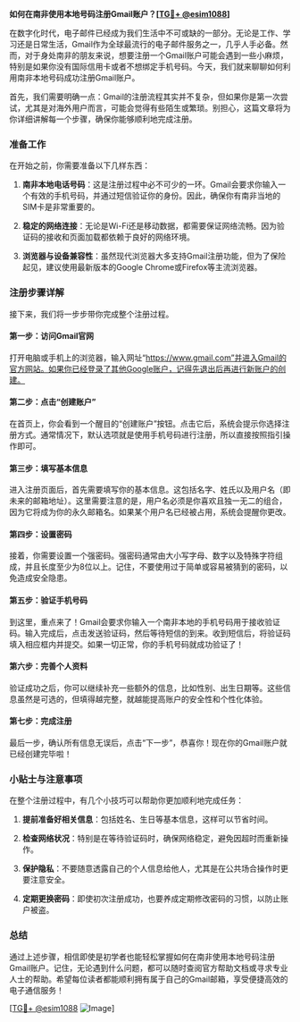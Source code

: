 **如何在南非使用本地号码注册Gmail账户？[[TG💪+ @esim1088](https://t.me/s/esim1088)]**

在数字化时代，电子邮件已经成为我们生活中不可或缺的一部分。无论是工作、学习还是日常生活，Gmail作为全球最流行的电子邮件服务之一，几乎人手必备。然而，对于身处南非的朋友来说，想要注册一个Gmail账户可能会遇到一些小麻烦，特别是如果你没有国际信用卡或者不想绑定手机号码。今天，我们就来聊聊如何利用南非本地号码成功注册Gmail账户。

首先，我们需要明确一点：Gmail的注册流程其实并不复杂，但如果你是第一次尝试，尤其是对海外用户而言，可能会觉得有些陌生或繁琐。别担心，这篇文章将为你详细讲解每一个步骤，确保你能够顺利地完成注册。

### 准备工作

在开始之前，你需要准备以下几样东西：

1. **南非本地电话号码**：这是注册过程中必不可少的一环。Gmail会要求你输入一个有效的手机号码，并通过短信验证你的身份。因此，确保你有南非当地的SIM卡是非常重要的。
   
2. **稳定的网络连接**：无论是Wi-Fi还是移动数据，都需要保证网络流畅。因为验证码的接收和页面加载都依赖于良好的网络环境。

3. **浏览器与设备兼容性**：虽然现代浏览器大多支持Gmail注册功能，但为了保险起见，建议使用最新版本的Google Chrome或Firefox等主流浏览器。

### 注册步骤详解

接下来，我们将一步步带你完成整个注册过程。

#### 第一步：访问Gmail官网

打开电脑或手机上的浏览器，输入网址“https://www.gmail.com”并进入Gmail的官方网站。如果你已经登录了其他Google账户，记得先退出后再进行新账户的创建。

#### 第二步：点击“创建账户”

在首页上，你会看到一个醒目的“创建账户”按钮。点击它后，系统会提示你选择注册方式。通常情况下，默认选项就是使用手机号码进行注册，所以直接按照指引操作即可。

#### 第三步：填写基本信息

进入注册页面后，首先需要填写你的基本信息。这包括名字、姓氏以及用户名（即未来的邮箱地址）。这里需要注意的是，用户名必须是你喜欢且独一无二的组合，因为它将成为你的永久邮箱名。如果某个用户名已经被占用，系统会提醒你更改。

#### 第四步：设置密码

接着，你需要设置一个强密码。强密码通常由大小写字母、数字以及特殊字符组成，并且长度至少为8位以上。记住，不要使用过于简单或容易被猜到的密码，以免造成安全隐患。

#### 第五步：验证手机号码

到这里，重点来了！Gmail会要求你输入一个南非本地的手机号码用于接收验证码。输入完成后，点击发送验证码，然后等待短信的到来。收到短信后，将验证码填入相应框内并提交。如果一切正常，你的手机号码就成功验证了！

#### 第六步：完善个人资料

验证成功之后，你可以继续补充一些额外的信息，比如性别、出生日期等。这些信息虽然是可选的，但填得越完整，就越能提高账户的安全性和个性化体验。

#### 第七步：完成注册

最后一步，确认所有信息无误后，点击“下一步”，恭喜你！现在你的Gmail账户就已经创建完毕啦！

### 小贴士与注意事项

在整个注册过程中，有几个小技巧可以帮助你更加顺利地完成任务：

1. **提前准备好相关信息**：包括姓名、生日等基本信息，这样可以节省时间。
   
2. **检查网络状况**：特别是在等待验证码时，确保网络稳定，避免因超时而重新操作。

3. **保护隐私**：不要随意透露自己的个人信息给他人，尤其是在公共场合操作时更要注意安全。

4. **定期更换密码**：即使初次注册成功，也要养成定期修改密码的习惯，以防止账户被盗。

### 总结

通过上述步骤，相信即使是初学者也能轻松掌握如何在南非使用本地号码注册Gmail账户。记住，无论遇到什么问题，都可以随时查阅官方帮助文档或寻求专业人士的帮助。希望每位读者都能顺利拥有属于自己的Gmail邮箱，享受便捷高效的电子通信服务！

[[TG💪+ @esim1088](https://t.me/s/esim1088) ![Image](https://i.postimg.cc/4NQfJmqS/Snipaste-2025-05-13-00-14-12.png)]